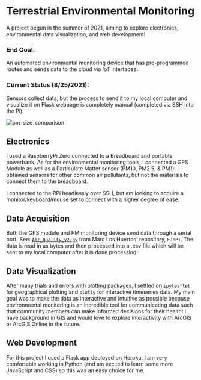 # Terrestrial Environmental Monitoring

A project begun in the summer of 2021, aiming to explore electronics, environmental data visualization, and web development! 

### End Goal:
An automated environmental monitoring device that has pre-programmed routes and sends data to the cloud via IoT interfaces.
### Current Status (8/25/2021):
Sensors collect data, but the process to send it to my local computer and visualize it on Flask webpage is completely manual (completed via SSH into the Pi).

![pm_size_comparison](https://user-images.githubusercontent.com/58823003/130871849-527dcd6d-d703-4c09-89e1-8eb08ddcc22f.png)

## Electronics
I used a RaspberryPi Zero connected to a Breadboard and portable powerbank. As for the environmental monitoring tools, I connected a GPS Module as well as a Particulate Matter sensor (PM10, PM2.5, & PM1). I obtained sensors for other common air pollutants, but not the materials to connect them to the breadboard. 

I connected to the RPi headlessly over SSH, but am looking to acquire a monitor/keyboard/mouse set to connect with a higher degree of ease.

## Data Acquisition
Both the GPS module and PM monitoring device send data through a serial port. See: [`Air_quality_v2.py`](https://github.com/marclos/EJnPi/blob/master/code/Air_quality_code_v2.py) from Marc Los Huertos' repository, `EJnPi`. 
The data is read in as bytes and then processed into a .csv file which will be sent to my local computer after it is done processing.

## Data Visualization
After many trials and errors with plotting packages, I settled on `ipyleaflet` for geographical plotting and `plotly` for interactive timeseries data. My main goal was to make the data as interactive and intuitive as possible because environmental monitoring is an incredible tool for communicating data such that community members can make informed decisions for their health! I have background in GIS and would love to explore interactivity with ArcGIS or ArcGIS Online in the future.

## Web Development
For this project I used a Flask app deployed on Heroku. I am very comfortable working in Python (and am excited to learn some more JavaScript and CSS) so this was an easy choice for me.

